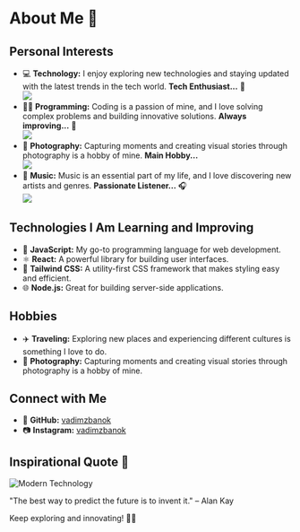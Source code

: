 
# About Me 🚀

## Personal Interests

- 💻 **Technology:** I enjoy exploring new technologies and staying updated with the latest trends in the tech world. **Tech Enthusiast...** 💼
  <br>
  <img src="https://img.shields.io/badge/Status-Tech%20Enthusiast-orange?style=for-the-badge&logo=tech">
- 👨‍💻 **Programming:** Coding is a passion of mine, and I love solving complex problems and building innovative solutions. **Always improving...** 🚀
  <br>
  <img src="https://img.shields.io/badge/Status-Improving-brightgreen?style=for-the-badge&logo=react">
- 📸 **Photography:** Capturing moments and creating visual stories through photography is a hobby of mine. **Main Hobby...** 
  <br>
  <img src="https://img.shields.io/badge/Status-Main%20Hobby-blue?style=for-the-badge&logo=camera">
- 🎵 **Music:** Music is an essential part of my life, and I love discovering new artists and genres. **Passionate Listener...** 🎧
  <br>
  <img src="https://img.shields.io/badge/Status-Passionate%20Listener-purple?style=for-the-badge&logo=music">

## Technologies I Am Learning and Improving

- 🚀 **JavaScript:** My go-to programming language for web development.
- ⚛️ **React:** A powerful library for building user interfaces.
- 🎨 **Tailwind CSS:** A utility-first CSS framework that makes styling easy and efficient.
- 🌐 **Node.js:** Great for building server-side applications.

## Hobbies

- ✈️ **Traveling:** Exploring new places and experiencing different cultures is something I love to do.
- 📸 **Photography:** Capturing moments and creating visual stories through photography is a hobby of mine.

## Connect with Me

- 🔗 **GitHub:** [vadimzbanok](https://github.com/vadimzbanok)
- 📷 **Instagram:** [vadimzbanok](https://www.instagram.com/vadimzbanok)

## Inspirational Quote 🌟

![Modern Technology](https://media.giphy.com/media/26tn33aiTi1jkl6H6/giphy.gif)

"The best way to predict the future is to invent it." – Alan Kay

Keep exploring and innovating! 🚀✨

